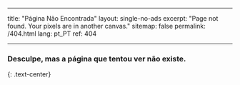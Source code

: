 * * *

title: "Página Não Encontrada" layout: single-no-ads excerpt: "Page not found. Your pixels are in another canvas." sitemap: false permalink: /404.html lang: pt_PT ref: 404

* * *

### Desculpe, mas a página que tentou ver não existe.

{: .text-center}